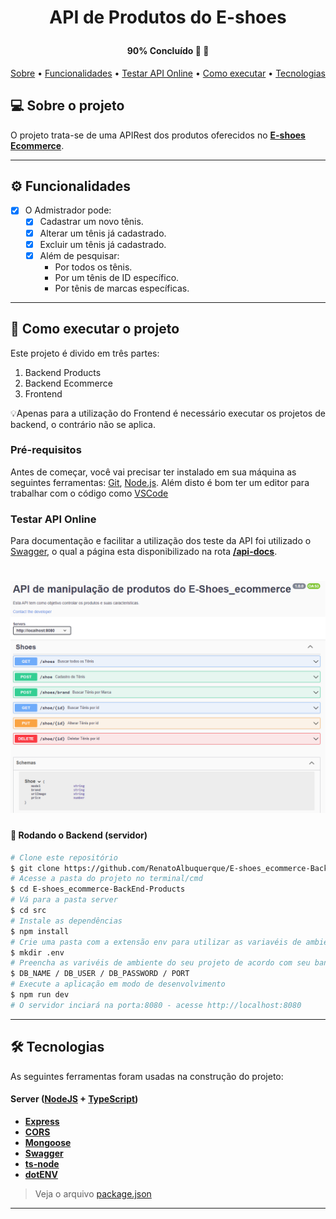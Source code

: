 <h1 align="center">
    <p>API de Produtos do E-shoes</p>
</h1>

<h4 align="center"> 
	90% Concluído 🚀 🚧
</h4>

<p align="center">
 <a href="#-sobre-o-projeto">Sobre</a> •
 <a href="#-funcionalidades">Funcionalidades</a> •
 <a href="#-testar-api-online">Testar API Online</a> • 
 <a href="#-como-executar-o-projeto">Como executar</a> • 
 <a href="#-tecnologias">Tecnologias</a> 
</p>

## 💻 Sobre o projeto

O projeto trata-se de uma APIRest dos produtos oferecidos no [**E-shoes Ecommerce**](https://github.com/RenatoAlbuquerque/E-shoes_ecommerce-FrontEnd).

---

## ⚙️ Funcionalidades

- [x] O Admistrador pode:
  - [x] Cadastrar um novo tênis.
  - [x] Alterar um tênis já cadastrado.
  - [x] Excluir um tênis já cadastrado.
  - [x] Além de pesquisar:
    - Por todos os tênis.
    - Por um tênis de ID específico.
    - Por tênis de marcas específicas.

---

## 🚀 Como executar o projeto

Este projeto é divido em três partes:

1. Backend Products
2. Backend Ecommerce
3. Frontend

💡Apenas para a utilização do Frontend é necessário executar os projetos de backend, o contrário não se aplica.

### Pré-requisitos

Antes de começar, você vai precisar ter instalado em sua máquina as seguintes ferramentas:
[Git](https://git-scm.com), [Node.js](https://nodejs.org/en/).
Além disto é bom ter um editor para trabalhar com o código como [VSCode](https://code.visualstudio.com/)

### Testar API Online

Para documentação e facilitar a utilização dos teste da API foi utilizado o [Swagger](https://swagger.io/), o qual a página esta disponibilizado na rota [**/api-docs**](https://backend-products-eshoes.herokuapp.com/api-docs/).

<h1 align="center">
    <img alt="PathsApi" title="#PathsApi" src="./src/assets/paths_api.png" />
</h1>

#### 🎲 Rodando o Backend (servidor)

```bash
# Clone este repositório
$ git clone https://github.com/RenatoAlbuquerque/E-shoes_ecommerce-BackEnd-Products
# Acesse a pasta do projeto no terminal/cmd
$ cd E-shoes_ecommerce-BackEnd-Products
# Vá para a pasta server
$ cd src
# Instale as dependências
$ npm install
# Crie uma pasta com a extensão env para utilizar as variavéis de ambiente
$ mkdir .env
# Preencha as varivéis de ambiente do seu projeto de acordo com seu banco de dados mongoDB e a sua preferência.
$ DB_NAME / DB_USER / DB_PASSWORD / PORT
# Execute a aplicação em modo de desenvolvimento
$ npm run dev
# O servidor inciará na porta:8080 - acesse http://localhost:8080
```

---

## 🛠 Tecnologias

As seguintes ferramentas foram usadas na construção do projeto:

#### [](https://github.com/tgmarinho/Ecoleta#server-nodejs--typescript)**Server** ([NodeJS](https://nodejs.org/en/) + [TypeScript](https://www.typescriptlang.org/))

- **[Express](https://expressjs.com/)**
- **[CORS](https://expressjs.com/en/resources/middleware/cors.html)**
- **[Mongoose](https://mongoosejs.com/)**
- **[Swagger](https://swagger.io/)**
- **[ts-node](https://github.com/TypeStrong/ts-node)**
- **[dotENV](https://github.com/motdotla/dotenv)**

> Veja o arquivo [package.json](https://github.com/RenatoAlbuquerque/E-shoes_ecommerce-BackEnd-Products/blob/main/package.json)

---
